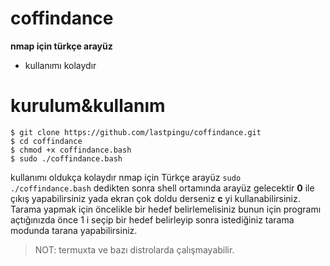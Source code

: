 # coffindance
**nmap için türkçe arayüz**
* kullanımı kolaydır
# kurulum&kullanım
```
$ git clone https://github.com/lastpingu/coffindance.git
$ cd coffindance
$ chmod +x coffindance.bash
$ sudo ./coffindance.bash
```
kullanımı oldukça kolaydır nmap için Türkçe arayüz `sudo ./coffindance.bash` dedikten sonra
shell ortamında arayüz gelecektir **0** ile çıkış yapabilirsiniz yada ekran çok doldu derseniz
**c** yi kullanabilirsiniz. Tarama yapmak için öncelikle bir hedef belirlemelisiniz bunun için
programı açtığınızda önce 1 i seçip bir hedef belirleyip sonra istediğiniz tarama modunda
tarana yapabilirsiniz.

> NOT: termuxta ve bazı distrolarda çalışmayabilir.
